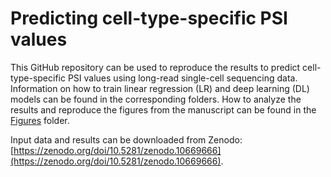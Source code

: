 # Predicting cell-type-specific PSI values

This GitHub repository can be used to reproduce the results to predict cell-type-specific PSI values using long-read single-cell sequencing data. Information on how to train linear regression (LR) and deep learning (DL) models can be found in the corresponding folders. How to analyze the results and reproduce the figures from the manuscript can be found in the [Figures](Figures) folder.

Input data and results can be downloaded from Zenodo: [https://zenodo.org/doi/10.5281/zenodo.10669666](https://zenodo.org/doi/10.5281/zenodo.10669666).
